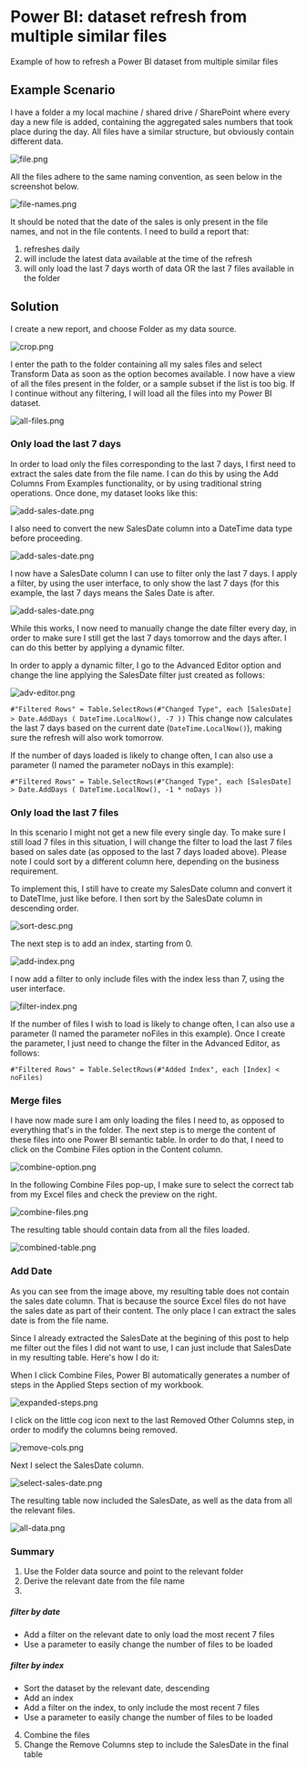 # Power BI: dataset refresh from multiple similar files
Example of how to refresh a Power BI dataset from multiple similar files

## Example Scenario

I have a folder a my local machine / shared drive / SharePoint where every day a new file is added, containing the aggregated sales numbers that took place during the day. All files have a similar structure, but obviously contain different data. 

![file.png](images/file-structure.png)

All the files adhere to the same naming convention, as seen below in the screenshot below.

![file-names.png](images/file-names.png)

It should be noted that the date of the sales is only present in the file names, and not in the file contents. I need to build a report that:
  1) refreshes daily
  2) will include the latest data available at the time of the refresh
  3) will only load the last 7 days worth of data OR the last 7 files available in the folder 
  
  ## Solution
  
  I create a new report, and choose Folder as my data source.

![crop.png](images/crop.png)

  I enter the path to the folder containing all my sales files and select Transform Data as soon as the option becomes available. I now have a view of all the files present in the folder, or a sample subset if the list is too big. If I continue without any filtering, I will load all the files into my Power BI dataset. 
  
![all-files.png](images/all-files.png)

### Only load the last 7 days
  In order to load only the files corresponding to the last 7 days, I first need to extract the sales date from the file name. I can do this by using the Add Columns From Examples functionality, or by using traditional string operations. Once done, my dataset looks like this:
  
  ![add-sales-date.png](images/add-sales-date.png)
  
  I also need to convert the new SalesDate column into a DateTime data type before proceeding.
  
  ![add-sales-date.png](images/add-sales-date-type.png)
  
  I now have a SalesDate column I can use to filter only the last 7 days. I apply a filter, by using the user interface, to only show the last 7 days (for this example, the last 7 days means the Sales Date is after.
  
  ![add-sales-date.png](images/filter-date.png)
  
  While this works, I now need to manually change the date filter every day, in order to make sure I still get the last 7 days tomorrow and the days after. I can do this better by applying a dynamic filter. 
  
  In order to apply a dynamic filter, I go to the Advanced Editor option and change the line applying the SalesDate filter just created as follows:
  
  ![adv-editor.png](images/adv-editor.png)
  
  `#"Filtered Rows" = Table.SelectRows(#"Changed Type", each [SalesDate] > Date.AddDays ( DateTime.LocalNow(), -7 ))` 
  This change now calculates the last 7 days based on the current date (`DateTime.LocalNow()`), making sure the refresh will also work tomorrow. 
  
  If the number of days loaded is likely to change often, I can also use a parameter (I named the parameter noDays in this example):
  
  `#"Filtered Rows" = Table.SelectRows(#"Changed Type", each [SalesDate] > Date.AddDays ( DateTime.LocalNow(), -1 * noDays ))`
  
### Only load the last 7 files 
  In this scenario I might not get a new file every single day. To make sure I still load 7 files in this situation, I will change the filter to load the last 7 files based on sales date (as opposed to the last 7 days loaded above). Please note I could sort by a different column here, depending on the business requirement. 
    
  To implement this, I still have to create my SalesDate column and convert it to DateTIme, just like before. I then sort by the SalesDate column in descending order.    
  
  ![sort-desc.png](images/sort-desc.png)
  
  The next step is to add an index, starting from 0.
  
  ![add-index.png](images/add-index.png)    
  
  I now add a filter to only include files with the index less than 7, using the user interface.
  
  ![filter-index.png](images/filter-index.png)    
    
  If the number of files I wish to load is likely to change often, I can also use a parameter (I named the parameter noFiles in this example). Once I create the parameter, I just need to change the filter in the Advanced Editor, as follows:
    
  `#"Filtered Rows" = Table.SelectRows(#"Added Index", each [Index] < noFiles)`
  
### Merge files
  I have now made sure I am only loading the files I need to, as opposed to everything that's in the folder. The next step is to merge the content of these files into one Power BI semantic table. In order to do that, I need to click on the Combine Files option in the Content column.
  
   ![combine-option.png](images/combine-option.png)  
    
  In the following Combine Files pop-up, I make sure to select the correct tab from my Excel files and check the preview on the right. 
  
   ![combine-files.png](images/combine-files.png)  
   
  The resulting table should contain data from all the files loaded.
  
   ![combined-table.png](images/combined-table.png)       
    
  
### Add Date
  As you can see from the image above, my resulting table does not contain the sales date column. That is because the source Excel files do not have the sales date as part of their content. The only place I can extract the sales date is from the file name.
  
  Since I already extracted the SalesDate at the begining of this post to help me filter out the files I did not want to use, I can just include that SalesDate in my resulting table. Here's how I do it:
  
  When I click Combine Files, Power BI automatically generates a number of steps in the Applied Steps section of my workbook.
  
 ![expanded-steps.png](images/expanded-steps.png)       
 
  I click on the little cog icon next to the last Removed Other Columns step, in order to modify the columns being removed.
  
  ![remove-cols.png](images/remove-cols.png)       
  
  Next I select the SalesDate column.
  
  ![select-sales-date.png](images/select-sales-date.png)       
  
  The resulting table now included the SalesDate, as well as the data from all the relevant files.
  
  ![all-data.png](images/all-data.png)       
    
  ### Summary 
  1.  Use the Folder data source and point to the relevant folder
  2.  Derive the relevant date from the file name
  3.  
   ##### filter by date
   - Add a filter on the relevant date to only load the most recent 7 files
   - Use a parameter to easily change the number of files to be loaded
   ##### filter by index 
   - Sort the dataset by the relevant date, descending
   - Add an index
   - Add a filter on the index, to only include the most recent 7 files
   - Use a parameter to easily change the number of files to be loaded
  4.  Combine the files
  5.  Change the Remove Columns step to include the SalesDate in the final table
